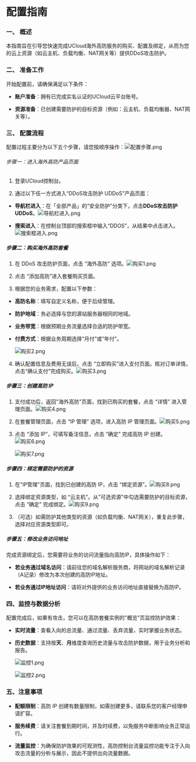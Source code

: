 # 配置指南

### 

### **一、 概述**​

本指南旨在引导您快速完成UCloud海外高防服务的购买、配置及绑定，从而为您的云上资源（如云主机、负载均衡、NAT网关等）提供DDoS攻击防护。

### **二、 准备工作**

开始配置前，请确保满足以下条件：

- **账户准备**​：拥有已完成实名认证的UCloud云平台账号。

- ​**资源准备**​：已创建需要防护的目标资源（例如：云主机、负载均衡器、NAT网关等）。

### **三、 配置流程**​

配置过程主要分为以下五个步骤，请您按顺序操作：![配置步骤.png](/images/uads-unlimited/配置步骤.png)

###### 步骤一：进入海外高防产品页面

1. 登录UCloud控制台。

2. 通过以下任一方式进入“DDoS攻击防护 UDDoS”产品页面：
- **导航栏进入**​：在「全部产品」的“安全防护”分类下，点击 ​**DDoS攻击防护 UDDoS​**。![导航栏进入.png](/images/uads-unlimited/导航栏进入.png)

- **搜索进入**​：在控制台顶部的搜索框中输入“DDOS”，从结果中点击进入。![搜索框进入.png](/images/uads-unlimited/搜索框进入.png)

##### 步骤二：购买海外高防套餐

1. 在 DDoS 攻击防护页面，点击 “海外高防” 选项。![购买1.png](/images/uads-unlimited/购买1.png)

2. 点击 “添加高防”进入套餐购买页面。

3. 根据您的业务需求，配置以下参数：
- ​**高防名称**​：填写自定义名称，便于后续管理。

- ​**防护地域**​：​务必选择与您的源站服务器相同的地域。

- **业务带宽**​：根据预期业务流量选择合适的防护带宽。

- ​**付费方式**​：根据业务周期选择“月付”或“年付”。
  
  ![购买2.png](/images/uads-unlimited/购买2.png)
4. 确认配置信息及费用无误后，点击 “立即购买”进入支付页面。核对订单详情，点击“确认支付”完成购买。![购买3.png](/images/uads-unlimited/购买3.png)

##### 步骤三：创建高防 IP

1. 支付成功后，返回"海外高防"页面，找到已购买的套餐，点击 “详情” 进入管理页面。![购买4.png](/images/uads-unlimited/购买4.png)

2. 在套餐管理页面，点击 “IP 管理” 选项，进入高防 IP 管理页面。![购买5.png](/images/uads-unlimited/购买5.png)

3. 点击 “添加 IP”，可填写备注信息，点击 “确定” 完成高防 IP 创建。![购买6.png](/images/uads-unlimited/购买6.png)
   
   ![购买7.png](/images/uads-unlimited/购买7.png)

##### 步骤四：绑定需要防护的资源

1. 在"IP管理"页面，找到已创建的高防 IP，点击 “绑定资源”。![购买8.png](/images/uads-unlimited/购买8.png)

2. 选择绑定资源类型，如 “云主机”。从"可选资源"中勾选需要防护的目标资源，点击 “确定” 完成绑定。![购买9.png](/images/uads-unlimited/购买9.png)

3. （可选）如需防护其他类型的资源（如负载均衡、NAT网关），重复此步骤，选择对应资源类型即可。

##### 步骤五：修改业务访问地址

完成资源绑定后，您需要将业务的访问流量指向高防IP，具体操作如下：

- ​**若业务通过域名访问**​：请前往您的域名解析服务商，将网站的域名解析记录（A记录）修改为本次创建的高防IP地址。

- ​**若业务通过IP地址访问**​：请将对外提供的业务访问地址直接替换为高防IP。

### 四、监控与数据分析

配置完成后，如果有攻击，您可以在高防套餐实例的"概览"页监控防护效果：

- ​**实时流量**​：查看入向的总流量、通过流量、丢弃流量，实时掌握业务状态。

- ​**历史数据**​：支持按**天**、**月**维度查询历史流量与攻击防护数据，用于业务分析和报告。
  
  ![监控1.png](/images/uads-unlimited/监控1.png)
  
  ![监控2.png](/images/uads-unlimited/监控2.png)

### 五、注意事项

- **配额限制**​：高防 IP 创建有数量限制，如需创建更多，请联系您的客户经理申请扩容。

- **服务续费**​：请关注套餐到期时间，并及时续费，以免服务中断影响业务正常运行。

- **流量监控**：为确保防护效果的可观测性，高防控制台流量监控功能专注于入向攻击流量的分析与展示，因此不提供出向流量数据。
